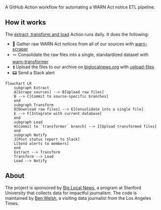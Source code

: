 A GitHub Action workflow for automating a WARN Act notice ETL pipeline.

## How it works

The [extract, transform and load](https://github.com/biglocalnews/warn-github-flow/actions/workflows/etl.yml) Action runs daily. It does the following:

- 🔪 Gather raw WARN Act notices from all of our sources with [warn-scraper](https://github.com/biglocalnews/warn-scraper)
- 🪢 Consolidate the raw files into a single, standardized dataset with [warn-transformer](https://github.com/biglocalnews/warn-transformer)
- ⏫ Upload the files to our archive on [biglocalnews.org](https://biglocalnews.org) with [upload-files](https://github.com/biglocalnews/upload-files)
- 📟 Send a Slack alert

```mermaid
flowchart LR
    subgraph Extract
    A[Scrape sources] --> B[Upload raw files]
    B --> C[Commit to source-specific branches]
    end
    subgraph Transform
    D[Download raw files] --> E[Consolidate into a single file]
    E --> F[Integrate with current database]
    end
    subgraph Load
    H[Commit to `transformer` branch] --> I[Upload transformed files]
    end
    subgraph Notify
    J[Post status report to Slack]
    L[Send alerts to members]
    end
    Extract --> Transform
    Transform --> Load
    Load --> Notify
```

## About

The project is sponsored by [Big Local News](https://biglocalnews.org/#/about), a program at Stanford University that collects data for impactful journalism. The code is maintained by [Ben Welsh](https://palewi.re/who-is-ben-welsh/), a visiting data journalist from the Los Angeles Times.
